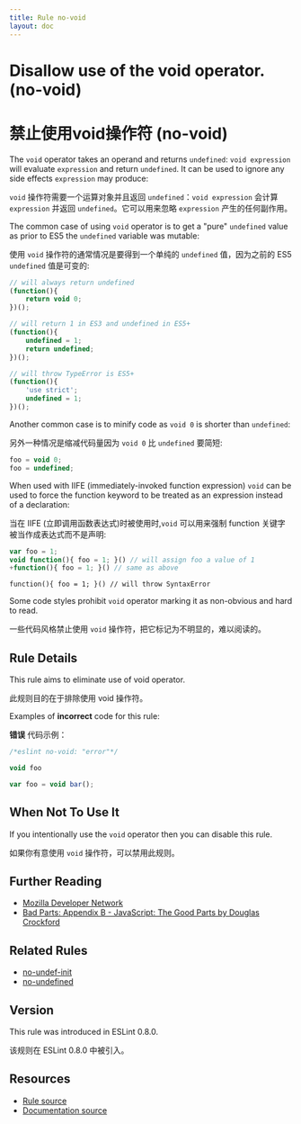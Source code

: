 ```yaml
---
title: Rule no-void
layout: doc
---
```

<!-- Note: No pull requests accepted for this file. See README.md in the root directory for details. -->

# Disallow use of the void operator. (no-void)

# 禁止使用void操作符 (no-void)

The `void` operator takes an operand and returns `undefined`: `void expression` will evaluate `expression` and return `undefined`. It can be used to ignore any side effects `expression` may produce:

`void` 操作符需要一个运算对象并且返回 `undefined`：`void expression` 会计算 `expression` 并返回 `undefined`。它可以用来忽略 `expression` 产生的任何副作用。

The common case of using `void` operator is to get a "pure" `undefined` value as prior to ES5 the `undefined` variable was mutable:

使用 `void` 操作符的通常情况是要得到一个单纯的 `undefined` 值，因为之前的 ES5 `undefined` 值是可变的:

```js
// will always return undefined
(function(){
    return void 0;
})();

// will return 1 in ES3 and undefined in ES5+
(function(){
    undefined = 1;
    return undefined;
})();

// will throw TypeError is ES5+
(function(){
    'use strict';
    undefined = 1;
})();
```

Another common case is to minify code as `void 0` is shorter than `undefined`:

另外一种情况是缩减代码量因为 `void 0` 比 `undefined` 要简短:

```js
foo = void 0;
foo = undefined;
```

When used with IIFE (immediately-invoked function expression) `void` can be used to force the function keyword to be treated as an expression instead of a declaration:

当在 IIFE (立即调用函数表达式)时被使用时,`void` 可以用来强制 function 关键字被当作成表达式而不是声明:

```js
var foo = 1;
void function(){ foo = 1; }() // will assign foo a value of 1
+function(){ foo = 1; }() // same as above
```

```
function(){ foo = 1; }() // will throw SyntaxError
```

Some code styles prohibit `void` operator marking it as non-obvious and hard to read.

一些代码风格禁止使用 `void` 操作符，把它标记为不明显的，难以阅读的。

## Rule Details

This rule aims to eliminate use of void operator.

此规则目的在于排除使用 void 操作符。

Examples of **incorrect** code for this rule:

**错误** 代码示例：

```js
/*eslint no-void: "error"*/

void foo

var foo = void bar();
```

## When Not To Use It

If you intentionally use the `void` operator then you can disable this rule.

如果你有意使用 `void` 操作符，可以禁用此规则。

## Further Reading

* [Mozilla Developer Network](https://developer.mozilla.org/en-US/docs/Web/JavaScript/Reference/Operators/void)
* [Bad Parts: Appendix B - JavaScript: The Good Parts by Douglas Crockford](http://oreilly.com/javascript/excerpts/javascript-good-parts/bad-parts.html)

## Related Rules

* [no-undef-init](no-undef-init)
* [no-undefined](no-undefined)

## Version

This rule was introduced in ESLint 0.8.0.

该规则在 ESLint 0.8.0 中被引入。

## Resources

* [Rule source](https://github.com/eslint/eslint/tree/master/lib/rules/no-void.js)
* [Documentation source](https://github.com/eslint/eslint/tree/master/docs/rules/no-void.md)
